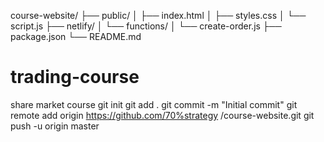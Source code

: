course-website/
├── public/
│   ├── index.html
│   ├── styles.css
│   └── script.js
├── netlify/
│   └── functions/
│       └── create-order.js
├── package.json
└── README.md

# trading-course
share market course
git init
git add .
git commit -m "Initial commit"
git remote add origin https://github.com/70%strategy /course-website.git
git push -u origin master

